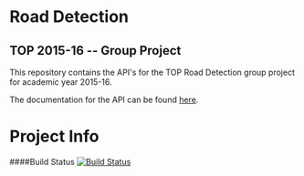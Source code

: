 # Road Detection 
## TOP 2015-16 -- Group Project
This repository contains the API's for the TOP Road Detection group project for academic year 2015-16.

The documentation for the API can be found [here](http://joernano.github.io/top-roaddetection/doc/com/tncy/top/image/ImageWrapper.html).


Project Info
============

####Build Status
[![Build Status](https://travis-ci.org/JoErNanO/top-roaddetection.svg?branch=master)](https://travis-ci.org/JoErNanO/top-roaddetection)
